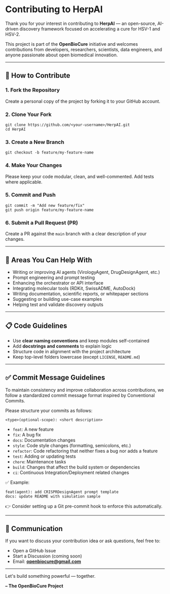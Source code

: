 # Contributing to HerpAI

Thank you for your interest in contributing to **HerpAI** — an open-source, AI-driven discovery framework focused on accelerating a cure for HSV-1 and HSV-2.

This project is part of the **OpenBioCure** initiative and welcomes contributions from developers, researchers, scientists, data engineers, and anyone passionate about open biomedical innovation.

---

## 📌 How to Contribute

### 1. Fork the Repository
Create a personal copy of the project by forking it to your GitHub account.

### 2. Clone Your Fork
```
git clone https://github.com/<your-username>/HerpAI.git
cd HerpAI
```

### 3. Create a New Branch
```
git checkout -b feature/my-feature-name
```

### 4. Make Your Changes
Please keep your code modular, clean, and well-commented. Add tests where applicable.

### 5. Commit and Push
```
git commit -m "Add new feature/fix"
git push origin feature/my-feature-name
```

### 6. Submit a Pull Request (PR)
Create a PR against the `main` branch with a clear description of your changes.

---

## 📂 Areas You Can Help With
- Writing or improving AI agents (VirologyAgent, DrugDesignAgent, etc.)
- Prompt engineering and prompt testing
- Enhancing the orchestrator or API interface
- Integrating molecular tools (RDKit, SwissADME, AutoDock)
- Writing documentation, scientific reports, or whitepaper sections
- Suggesting or building use-case examples
- Helping test and validate discovery outputs

---

## 📋 Code Guidelines
- Use **clear naming conventions** and keep modules self-contained
- Add **docstrings and comments** to explain logic
- Structure code in alignment with the project architecture
- Keep top-level folders lowercase (except `LICENSE`, `README.md`)

---

## ✅ Commit Message Guidelines

To maintain consistency and improve collaboration across contributions, we follow a standardized commit message format inspired by Conventional Commits.

Please structure your commits as follows:

```
<type>(optional-scope): <short description>
```

- `feat`: A new feature
- `fix`: A bug fix
- `docs`: Documentation changes
- `style`: Code style changes (formatting, semicolons, etc.)
- `refactor`: Code refactoring that neither fixes a bug nor adds a feature
- `test`: Adding or updating tests
- `chore`: Maintenance tasks
- `build`: Changes that affect the build system or dependencies
- `ci`: Continuous Integration/Deployment related changes

✅ Example:
```
feat(agent): add CRISPRDesignAgent prompt template
docs: update README with simulation sample
```

👉 Consider setting up a Git pre-commit hook to enforce this automatically.

---

## 📢 Communication
If you want to discuss your contribution idea or ask questions, feel free to:
- Open a GitHub Issue
- Start a Discussion (coming soon)
- Email: **openbiocure@gmail.com**

---

Let's build something powerful — together.

**– The OpenBioCure Project**
